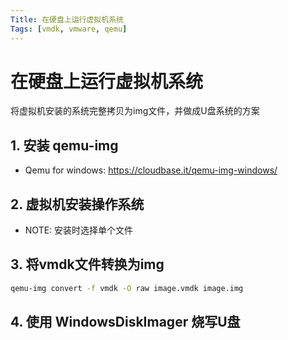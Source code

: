 ```yaml
---
Title: 在硬盘上运行虚拟机系统
Tags: [vmdk, vmware, qemu]
---
```


# 在硬盘上运行虚拟机系统

将虚拟机安装的系统完整拷贝为img文件，并做成U盘系统的方案

## 1. 安装 qemu-img

- Qemu for windows: https://cloudbase.it/qemu-img-windows/

## 2. 虚拟机安装操作系统

- NOTE: 安装时选择单个文件

## 3. 将vmdk文件转换为img

```cmd
qemu-img convert -f vmdk -O raw image.vmdk image.img
```

## 4. 使用 WindowsDiskImager 烧写U盘